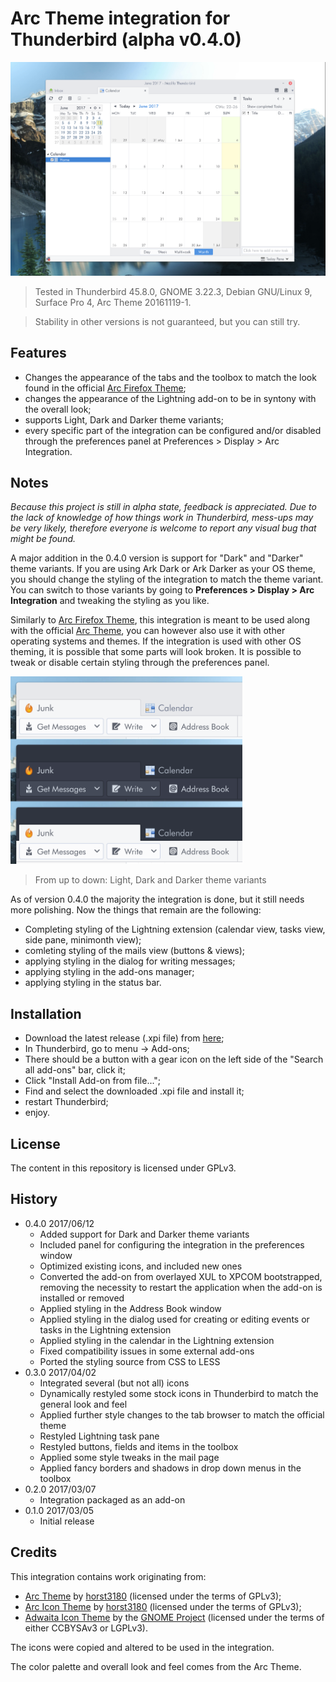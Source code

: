 # Arc Theme integration for Thunderbird (alpha v0.4.0)

![alt tag](preview.png)

> Tested in Thunderbird 45.8.0, GNOME 3.22.3, Debian GNU/Linux 9, Surface Pro 4, Arc Theme 20161119-1.

> Stability in other versions is not guaranteed, but you can still try.

## Features

 - Changes the appearance of the tabs and the toolbox to match the look found in the official [Arc Firefox Theme](https://github.com/horst3180/arc-firefox-theme);
 - changes the appearance of the Lightning add-on to be in syntony with the overall look;
 - supports Light, Dark and Darker theme variants;
 - every specific part of the integration can be configured and/or disabled through the preferences panel at Preferences > Display > Arc Integration.

## Notes

_Because this project is still in alpha state, feedback is appreciated. Due to the lack of knowledge of how things work in Thunderbird, mess-ups may be very likely, therefore everyone is welcome to report any visual bug that might be found._

A major addition in the 0.4.0 version is support for "Dark" and "Darker" theme variants.
If you are using Ark Dark or Ark Darker as your OS theme, you should change the styling of the integration to match the theme variant.
You can switch to those variants by going to **Preferences > Display > Arc Integration** and tweaking the styling as you like.

Similarly to [Arc Firefox Theme](https://github.com/horst3180/arc-firefox-theme), this integration is meant to be used along with the official [Arc Theme](https://github.com/horst3180/arc-theme), you can however also use it with other operating systems and themes. If the integration is used with other OS theming, it is possible that some parts will look broken. It is possible to tweak or disable certain styling through the preferences panel.

<img height=300 src="variants.png"/>

> From up to down: Light, Dark and Darker theme variants

As of version 0.4.0 the majority the integration is done, but it still needs more polishing. Now the things that remain are the following:

 - Completing styling of the Lightning extension (calendar view, tasks view, side pane, minimonth view);
 - comleting styling of the mails view (buttons & views);
 - applying styling in the dialog for writing messages;
 - applying styling in the add-ons manager;
 - applying styling in the status bar.

## Installation

 - Download the latest release (.xpi file) from [here](https://github.com/JD342/arc-thunderbird-integration/releases);
 - In Thunderbird, go to menu -> Add-ons;
 - There should be a button with a gear icon on the left side of the "Search all add-ons" bar, click it;
 - Click "Install Add-on from file...";
 - Find and select the downloaded .xpi file and install it;
 - restart Thunderbird;
 - enjoy.

## License

The content in this repository is licensed under GPLv3.

## History

  - 0.4.0 2017/06/12
    - Added support for Dark and Darker theme variants
    - Included panel for configuring the integration in the preferences window
    - Optimized existing icons, and included new ones
    - Converted the add-on from overlayed XUL to XPCOM bootstrapped, removing the necessity to restart the application when the add-on is installed or removed
    - Applied styling in the Address Book window
    - Applied styling in the dialog used for creating or editing events or tasks in the Lightning extension
    - Applied styling in the calendar in the Lightning extension
    - Fixed compatibility issues in some external add-ons
    - Ported the styling source from CSS to LESS
  - 0.3.0 2017/04/02
    - Integrated several (but not all) icons
    - Dynamically restyled some stock icons in Thunderbird to match the general look and feel
    - Applied further style changes to the tab browser to match the official theme
    - Restyled Lightning task pane
    - Restyled buttons, fields and items in the toolbox
    - Applied some style tweaks in the mail page
    - Applied fancy borders and shadows in drop down menus in the toolbox
  - 0.2.0 2017/03/07
    - Integration packaged as an add-on
  - 0.1.0 2017/03/05
    - Initial release

## Credits

This integration contains work originating from:
 - [Arc Theme](https://github.com/horst3180/Arc-theme) by [horst3180](https://horst3180.deviantart.com/) (licensed under the terms of GPLv3);
 - [Arc Icon Theme](https://github.com/horst3180/arc-icon-theme) by [horst3180](https://horst3180.deviantart.com/) (licensed under the terms of GPLv3);
 - [Adwaita Icon Theme](https://github.com/GNOME/adwaita-icon-theme) by the [GNOME Project](https://www.gnome.org/) (licensed under the terms of either CCBYSAv3 or LGPLv3).

The icons were copied and altered to be used in the integration.

The color palette and overall look and feel comes from the Arc Theme.
